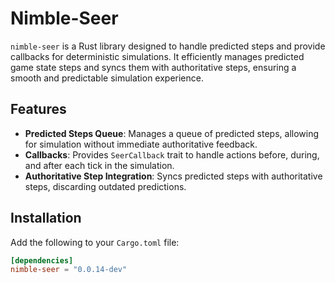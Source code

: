 # Nimble-Seer

`nimble-seer` is a Rust library designed to handle predicted steps and provide callbacks for
deterministic simulations. It efficiently manages predicted game state steps and syncs them
 with authoritative steps, ensuring a smooth and predictable simulation experience.

## Features

- **Predicted Steps Queue**: Manages a queue of predicted steps, allowing for simulation without immediate authoritative feedback.
- **Callbacks**: Provides `SeerCallback` trait to handle actions before, during, and after each tick in the simulation.
- **Authoritative Step Integration**: Syncs predicted steps with authoritative steps, discarding outdated predictions.

## Installation

Add the following to your `Cargo.toml` file:

```toml
[dependencies]
nimble-seer = "0.0.14-dev"
```

